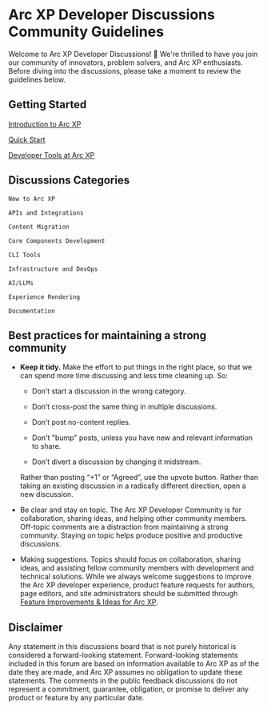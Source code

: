 # Arc XP Developer Discussions Community Guidelines


Welcome to Arc XP Developer Discussions! :tada: We're thrilled to have you join our community of innovators, problem solvers, and Arc XP enthusiasts. Before diving into the discussions, please take a moment to review the guidelines below.

## Getting Started

[Introduction to Arc XP](https://dev.arcxp.com/tutorials/getting-started/introduction-to-arc-xp)

[Quick Start](https://dev.arcxp.com/tutorials/quick-start/introduction-to-quick-start/)

[Developer Tools at Arc XP](https://dev.arcxp.com/tutorials/getting-started/developer-tools-overview/)



## Discussions Categories
    New to Arc XP

    APIs and Integrations

    Content Migration

    Core Components Development

    CLI Tools

    Infrastructure and DevOps

    AI/LLMs

    Experience Rendering

    Documentation



## Best practices for maintaining a strong community
- <b>Keep it tidy.</b> Make the effort to put things in the right place, so that we can spend more time discussing and less time cleaning up. So:

    - Don’t start a discussion in the wrong category.

    - Don’t cross-post the same thing in multiple discussions.

    - Don’t post no-content replies.

    - Don't "bump" posts, unless you have new and relevant information to share.

    - Don’t divert a discussion by changing it midstream.

    Rather than posting “+1” or “Agreed”, use the upvote button. Rather than taking an existing discussion in a radically different direction, open a new discussion.

- Be clear and stay on topic. The Arc XP Developer Community is for collaboration, sharing ideas, and helping other community members. Off-topic comments are a distraction from maintaining a strong community. Staying on topic helps produce positive and productive discussions.

- Making suggestions. Topics should focus on collaboration, sharing ideas, and assisting fellow community members with development and technical solutions. While we always welcome suggestions to improve the Arc XP developer experience, product feature requests for authors, page editors, and site administrators should be submitted through [Feature Improvements & Ideas for Arc XP](https://ideas.arcxp.com/).  

## Disclaimer
Any statement in this discussions board that is not purely historical is considered a forward-looking statement. Forward-looking statements included in this forum are based on information available to Arc XP as of the date they are made, and Arc XP assumes no obligation to update these statements. The comments in the public feedback discussions do not represent a commitment, guarantee, obligation, or promise to deliver any product or feature by any particular date. 